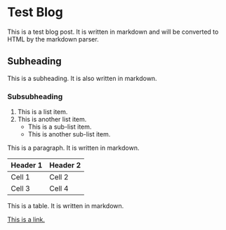 # Test Blog

This is a test blog post. It is written in markdown and will be converted to HTML by the markdown parser.

## Subheading

This is a subheading. It is also written in markdown.

### Subsubheading

1. This is a list item.
2. This is another list item.
   - This is a sub-list item.
   - This is another sub-list item.

This is a paragraph. It is written in markdown.

| Header 1 | Header 2 |
| -------- | -------- |
| Cell 1   | Cell 2   |
| Cell 3   | Cell 4   |

This is a table. It is written in markdown.

[This is a link.](https://www.google.com)
